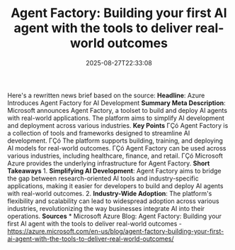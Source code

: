 ﻿---
title: "Agent Factory: Building your first AI agent with the tools to deliver real-world outcomes"
date: "2025-08-27T22:33:08"
category: "Markets"
summary: ""
slug: "agent factory building your first ai agent with the tools to"
source_urls:
  - "https://azure.microsoft.com/en-us/blog/agent-factory-building-your-first-ai-agent-with-the-tools-to-deliver-real-world-outcomes/"
seo:
  title: "Agent Factory: Building your first AI agent with the tools to deliver real-world outcomes | Hash n Hedge"
  description: ""
  keywords: ["news", "markets", "brief"]
---
Here's a rewritten news brief based on the source:  **Headline**: Azure Introduces Agent Factory for AI Development  **Summary Meta Description**: Microsoft announces Agent Factory, a toolset to build and deploy AI agents with real-world applications. The platform aims to simplify AI development and deployment across various industries.  **Key Points**  ΓÇó Agent Factory is a collection of tools and frameworks designed to streamline AI development. ΓÇó The platform supports building, training, and deploying AI models for real-world outcomes. ΓÇó Agent Factory can be used across various industries, including healthcare, finance, and retail. ΓÇó Microsoft Azure provides the underlying infrastructure for Agent Factory.  **Short Takeaways**  1. **Simplifying AI Development**: Agent Factory aims to bridge the gap between research-oriented AI tools and industry-specific applications, making it easier for developers to build and deploy AI agents with real-world outcomes. 2. **Industry-Wide Adoption**: The platform's flexibility and scalability can lead to widespread adoption across various industries, revolutionizing the way businesses integrate AI into their operations.  **Sources**  * Microsoft Azure Blog: Agent Factory: Building your first AI agent with the tools to deliver real-world outcomes - https://azure.microsoft.com/en-us/blog/agent-factory-building-your-first-ai-agent-with-the-tools-to-deliver-real-world-outcomes/ 
